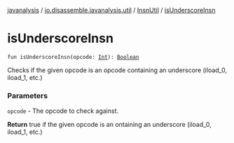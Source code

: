 [javanalysis](../../index.md) / [io.disassemble.javanalysis.util](../index.md) / [InsnUtil](index.md) / [isUnderscoreInsn](./is-underscore-insn.md)

# isUnderscoreInsn

`fun isUnderscoreInsn(opcode: `[`Int`](https://kotlinlang.org/api/latest/jvm/stdlib/kotlin/-int/index.html)`): `[`Boolean`](https://kotlinlang.org/api/latest/jvm/stdlib/kotlin/-boolean/index.html)

Checks if the given opcode is an opcode containing an underscore (iload_0, iload_1, etc.)

### Parameters

`opcode` - The opcode to check against.

**Return**
true if the given opcode is an ontaining an underscore (iload_0, iload_1, etc.)

